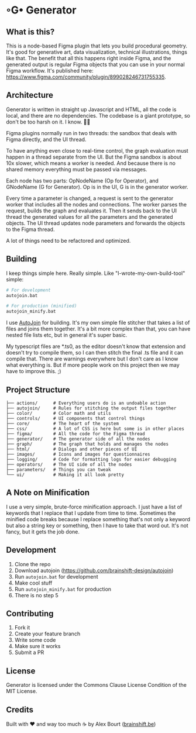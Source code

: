 # ◦G• Generator

## What is this?

This is a node-based Figma plugin that lets you build procedural geometry. It's good for generative art, data visualization, technical illustrations, things like that. The benefit that all this happens right inside Figma, and the generated output is regular Figma objects that you can use in your normal Figma workflow. It's published here: https://www.figma.com/community/plugin/899028246731755335.

## Architecture

Generator is written in straight up Javascript and HTML, all the code is local, and there are no dependencies. The codebase is a giant prototype, so don't be too harsh on it. I know. 🤷‍♂️

Figma plugins normally run in two threads: the sandbox that deals with Figma directly, and the UI thread. 

To have anything even close to real-time control, the graph evaluation must happen in a thread separate from the UI. But the Figma sandbox is about 10x slower, which means a worker is needed. And because there is no shared memory everything must be passed via messages.

Each node has two parts: OpNodeName (Op for Operator), and GNodeName (G for Generator). Op is in the UI, G is in the generator worker. 

Every time a parameter is changed, a request is sent to the generator worker that includes all the nodes and connections. The worker parses the request, builds the graph and evaluates it. Then it sends back to the UI thread the generated values for all the parameters and the generated objects. The UI thread updates node parameters and forwards the objects to the Figma thread.

A lot of things need to be refactored and optimized.


## Building

I keep things simple here. Really simple. Like "I-wrote-my-own-build-tool" simple:

```bash
# For development
autojoin.bat

# For production (minified)
autojoin_minify.bat
```

I use [AutoJoin](https://github.com/brainshift-design/autojoin) for building. It's my own simple file stitcher that takes a list of files and joins them together. It's a bit more complex than that, you can have nested file lists etc, but in general it's super basic.

My typescript files are *.ts0, as the editor doesn't know that extension and doesn't try to compile them, so I can then stitch the final .ts file and it can compile that. There are warnings everywhere but I don't care as I know what everything is. But if more people work on this project then we may have to improve this. ;)


## Project Structure

```
├── actions/      # Everything users do is an undoable action
├── autojoin/     # Rules for stitching the output files together
├── color/        # Color math and utils
├── controls/     # UI components that control things
├── core/         # The heart of the system
├── css/          # A lot of CSS is here but some is in other places
├── figma/        # All the code for the Figma thread
├── generator/    # The generator side of all the nodes
├── graph/        # The graph that holds and manages the nodes
├── html/         # Dialogs and other pieces of UI
├── images/       # Icons and images for questionnaires
├── logging/      # Code for formatting logs for easier debugging
├── operators/    # The UI side of all the nodes
├── parameters/   # Things you can tweak
└── ui/           # Making it all look pretty
```


## A Note on Minification

I use a very simple, brute-force minification approach. I just have a list of keywords that I replace that I update from time to time. Sometimes the minified code breaks because I replace something that's not only a keyword but also a string key or something, then I have to take that word out. It's not fancy, but it gets the job done.


## Development

1. Clone the repo
2. Download autojoin (https://github.com/brainshift-design/autojoin)
2. Run `autojoin.bat` for development
3. Make cool stuff
4. Run `autojoin_minify.bat` for production
5. There is no step 5


## Contributing

1. Fork it
2. Create your feature branch
3. Write some code
4. Make sure it works
5. Submit a PR


## License

Generator is licensed under the Commons Clause License Condition of the MIT License.


## Credits

Built with ❤️ and way too much ☕️ by Alex Bourt ([brainshift.be](https://brainshift.be))
